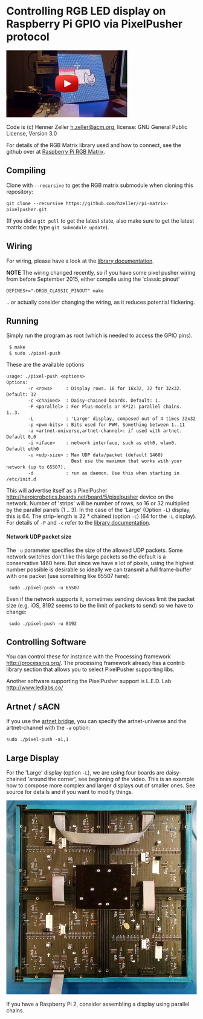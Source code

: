 Controlling RGB LED display on Raspberry Pi GPIO via PixelPusher protocol
=========================================================================

[![Example video][vid]](http://youtu.be/ZglGuMaKvpY)


Code is (c) Henner Zeller <h.zeller@acm.org>,
license: GNU General Public License, Version 3.0

For details of the RGB Matrix library used and how to connect,
see the github over at [Raspberry Pi RGB Matrix][rgb-matrix-lib].

Compiling
---------
Clone with `--recursive` to get the RGB matrix submodule when cloning
this repository:

    git clone --recursive https://github.com/hzeller/rpi-matrix-pixelpusher.git

(If you did a `git pull` to get the latest state, also make sure to get the latest matrix code:
type `git submodule update`).

Wiring
------
For wiring, please have a look at the [library documentation][rgb-matrix-lib].

**NOTE** The wiring changed recently, so if you have some pixel pusher wiring from before
September 2015, either compile using the 'classic pinout'

    DEFINES+="-DRGB_CLASSIC_PINOUT" make

.. or actually consider changing the wiring, as it reduces potential flickering.

Running
-------
Simply run the program as root (which is needed to access the GPIO pins).

     $ make
     $ sudo ./pixel-push

These are the available options

```
usage: ./pixel-push <options>
Options:
        -r <rows>     : Display rows. 16 for 16x32, 32 for 32x32. Default: 32
        -c <chained>  : Daisy-chained boards. Default: 1.
        -P <parallel> : For Plus-models or RPi2: parallel chains. 1..3.
        -L            : 'Large' display, composed out of 4 times 32x32
        -p <pwm-bits> : Bits used for PWM. Something between 1..11
        -a <artnet-universe,artnet-channel>: if used with artnet. Default 0,0
        -i <iface>    : network interface, such as eth0, wlan0. Default eth0
        -u <udp-size> : Max UDP data/packet (default 1460)
                        Best use the maximum that works with your network (up to 65507).
        -d            : run as daemon. Use this when starting in /etc/init.d
```

This will advertise itself as a
PixelPusher <http://heroicrobotics.boards.net/board/5/pixelpusher> device
on the network. Number of 'strips' will be number of rows, so 16 or 32 multiplied by the
parallel panels (1 .. 3).
In the case of the 'Large' (Option `-L`) display, this is 64.
The strip-length is 32 * chained (option `-c`) (64 for the `-L` display).
For details of `-P` and `-c` refer to the [library documentation][rgb-matrix-lib].

#### Network UDP packet size
The `-u` parameter specifies the size of the allowed UDP packets. Some network switches don't
like this large packets so the default is a conservative 1460 here.
But since we have a lot of pixels, using the highest number possible is desirable so
ideally we can transmit a full frame-buffer with one packet (use something like 65507 here):

     sudo ./pixel-push -u 65507


Even if the network supports it, sometimes sending devices limit the packet size (e.g. iOS,
8192 seems to be the limit of packets to send) so we have to change:

     sudo ./pixel-push -u 8192

Controlling Software
--------------------
You can control these for instance with the Processing framework
<http://processing.org/>. The processing framework already has a contrib
library section that allows you to select PixelPusher supporting libs.

Another software supporting the PixelPusher support is L.E.D. Lab http://www.ledlabs.co/

Artnet / sACN
-------------
If you use the [artnet bridge][artnet], you can specify the artnet-universe and the
artnet-channel with the `-a` option:

    sudo ./pixel-push -a1,1

Large Display
-------------
For the 'Large' display (option `-L`), we are using four boards are
daisy-chained 'around the corner', see beginning of the video. This is an
example how to compose more complex and larger displays out of smaller ones.
See source for details and if you want to modify things.

![Chaining multiple displays][matrix64]

If you have a Raspberry Pi 2, consider assembling a display using parallel chains.

[rgb-matrix-lib]: https://github.com/hzeller/rpi-rgb-led-matrix
[matrix64]: ./img/chained-64x64.jpg
[vid]: ./img/pp-vid.jpg
[artnet]: http://heroicrobotics.boards.net/thread/39/artnet-support-sacn
